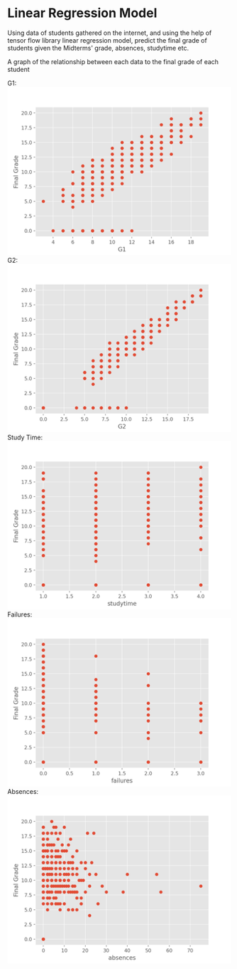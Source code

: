 # Linear Regression Model
Using data of students gathered on the internet, and using the help of tensor flow library linear regression model, predict the final grade of students given the Midterms' grade, absences, studytime etc.

A graph of the relationship between each data to the final grade of each student

G1: ![](images/G1.png)
G2: ![](images/G2.png)
Study Time: ![](images/studytime.png)
Failures: ![](images/failures.png)
Absences: ![](images/absences.png)
